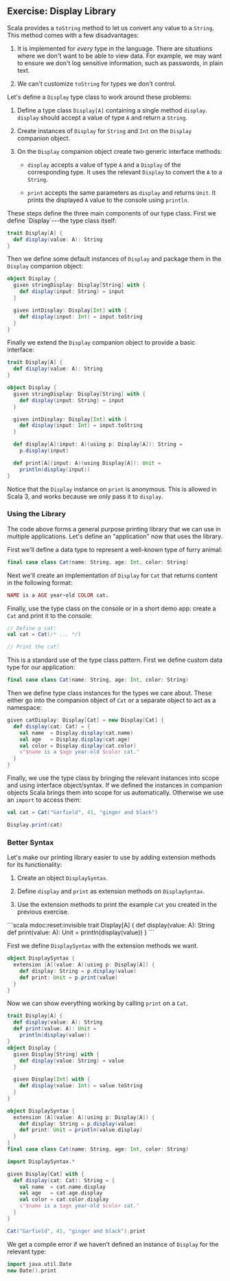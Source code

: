 ## Exercise: Display Library

Scala provides a `toString` method
to let us convert any value to a `String`.
This method comes with a few disadvantages:

1. It is implemented for *every* type in the language.
   There are situations where we don't want to be able to view data.
   For example, we may want to ensure we don't log sensitive information,
   such as passwords,
   in plain text.

2. We can't customize `toString` for types we don't control.

Let's define a `Display` type class to work around these problems:

 1. Define a type class `Display[A]` containing a single method `display`.
    `display` should accept a value of type `A` and return a `String`.

 2. Create instances of `Display` for `String` and `Int` 
    on the `Display` companion object.

 3. On the `Display` companion object create two generic interface methods:

    - `display` accepts a value of type `A`
    and a `Display` of the corresponding type.
    It uses the relevant `Display` to convert the `A` to a `String`.

    - `print` accepts the same parameters as `display` and returns `Unit`.
    It prints the displayed `A` value to the console using `println`.

<div class="solution">
These steps define the three main components of our type class.
First we define `Display`---the type class itself:

```scala mdoc:silent:reset-object
trait Display[A] {
  def display(value: A): String
}
```

Then we define some default instances of `Display`
and package them in the `Display` companion object:

```scala mdoc:silent
object Display {
  given stringDisplay: Display[String] with {
    def display(input: String) = input
  }

  given intDisplay: Display[Int] with {
    def display(input: Int) = input.toString
  }
}
```

Finally we extend the `Display` companion object to provide a basic interface:

```scala mdoc:invisible:reset-object
trait Display[A] {
  def display(value: A): String
}
```
```scala mdoc:silent
object Display {
  given stringDisplay: Display[String] with {
    def display(input: String) = input
  }

  given intDisplay: Display[Int] with {
    def display(input: Int) = input.toString
  }

  def display[A](input: A)(using p: Display[A]): String =
    p.display(input)

  def print[A](input: A)(using Display[A]): Unit =
    println(display(input))
}
```

Notice that the `Display` instance on `print` is anonymous.
This is allowed in Scala 3, and works because we only pass it to `display`.
</div>

### Using the Library

The code above forms a general purpose printing library
that we can use in multiple applications.
Let's define an "application" now that uses the library.

First we'll define a data type to represent a well-known type of furry animal:

```scala
final case class Cat(name: String, age: Int, color: String)
```

Next we'll create an implementation of `Display` for `Cat`
that returns content in the following format:

```ruby
NAME is a AGE year-old COLOR cat.
```

Finally, use the type class on the console or in a short demo app:
create a `Cat` and print it to the console:

```scala
// Define a cat:
val cat = Cat(/* ... */)

// Print the cat!
```

<div class="solution">
This is a standard use of the type class pattern.
First we define custom data type for our application:

```scala mdoc:silent
final case class Cat(name: String, age: Int, color: String)
```

Then we define type class instances for the types we care about.
These either go into the companion object of `Cat`
or a separate object to act as a namespace:

```scala mdoc:silent
given catDisplay: Display[Cat] = new Display[Cat] {
  def display(cat: Cat) = {
    val name  = Display.display(cat.name)
    val age   = Display.display(cat.age)
    val color = Display.display(cat.color)
    s"$name is a $age year-old $color cat."
  }
}
```

Finally, we use the type class by
bringing the relevant instances into scope
and using interface object/syntax.
If we defined the instances in companion objects
Scala brings them into scope for us automatically.
Otherwise we use an `import` to access them:

```scala mdoc:silent
val cat = Cat("Garfield", 41, "ginger and black")
```
```scala mdoc
Display.print(cat)
```
</div>


### Better Syntax

Let's make our printing library easier to use
by adding extension methods for its functionality:

 1. Create an object `DisplaySyntax`.
 
 2. Define `display` and `print` as extension methods on `DisplaySyntax`. 

 3. Use the extension methods to print the example `Cat`
    you created in the previous exercise.

<div class="solution">
```scala mdoc:reset:invisible
trait Display[A] {
  def display(value: A): String
  def print(value: A): Unit =
    println(display(value))
}
```

First we define `DisplaySyntax` with the extension methods we want.

```scala mdoc:silent
object DisplaySyntax {
  extension [A](value: A)(using p: Display[A]) {
    def display: String = p.display(value)
    def print: Unit = p.print(value)
  }
}
```

Now we can show everything working by calling `print` on a `Cat`.

```scala mdoc:reset:invisible
trait Display[A] {
  def display(value: A): String
  def print(value: A): Unit =
    println(display(value))
}
object Display {
  given Display[String] with {
    def display(value: String) = value
  }

  given Display[Int] with {
    def display(value: Int) = value.toString
  }
}

object DisplaySyntax {
  extension [A](value: A)(using p: Display[A]) {
    def display: String = p.display(value)
    def print: Unit = println(value.display)
  }
}
final case class Cat(name: String, age: Int, color: String)
```
```scala mdoc
import DisplaySyntax.*

given Display[Cat] with {
  def display(cat: Cat): String = {
    val name  = cat.name.display
    val age   = cat.age.display
    val color = cat.color.display
    s"$name is a $age year-old $color cat."
  }
}

Cat("Garfield", 41, "ginger and black").print
```

We get a compile error if we haven't defined an instance of `Display`
for the relevant type:

```scala mdoc:fail
import java.util.Date
new Date().print
```
</div>
